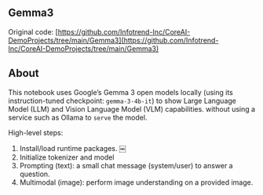 ## Gemma3

Original code: [https://github.com/Infotrend-Inc/CoreAI-DemoProjects/tree/main/Gemma3](https://github.com/Infotrend-Inc/CoreAI-DemoProjects/tree/main/Gemma3)

## About

This notebook uses Google’s Gemma 3 open models locally (using its instruction-tuned checkpoint: `gemma-3-4b-it`) to show Large Language Model (LLM) and Vision Language Model (VLM) capabilities. without using a service such as Ollama to `serve` the model.

High-level steps:

1. Install/load runtime packages.  ￼
2. Initialize tokenizer and model
3. Prompting (text): a small chat message (system/user) to answer a question.
4. Multimodal (image): perform image understanding on a provided image.
